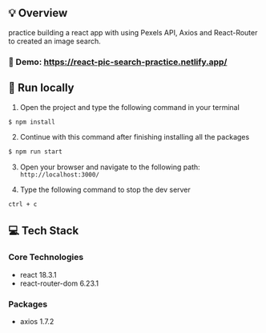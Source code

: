 ## 💡 Overview

practice building a react app with using Pexels API, Axios and React-Router to created an image search.

### 👀 Demo: https://react-pic-search-practice.netlify.app/

## 🚀 Run locally

1. Open the project and type the following command in your terminal

```bash
$ npm install
```

2. Continue with this command after finishing installing all the packages

```bash
$ npm run start
```

3. Open your browser and navigate to the following path: `http://localhost:3000/`

4. Type the following command to stop the dev server

```bash
ctrl + c
```

## 💻 Tech Stack

### Core Technologies

- react 18.3.1
- react-router-dom 6.23.1

### Packages

- axios 1.7.2
